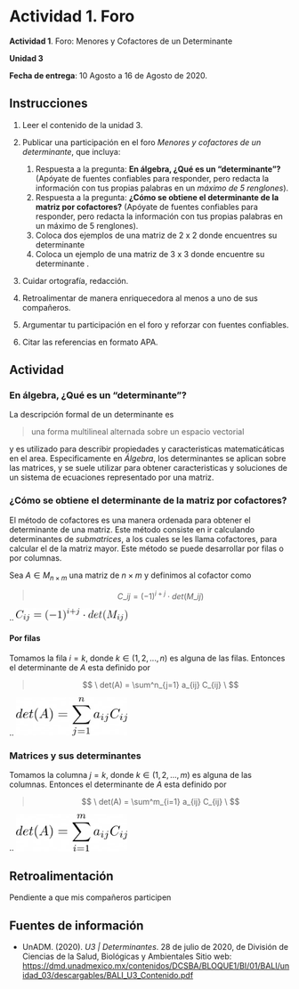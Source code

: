 # Actividad 1. Foro

__Actividad 1__. Foro: Menores y Cofactores de un Determinante

__Unidad 3__

__Fecha de entrega__: 10 Agosto a 16 de Agosto de 2020.

## Instrucciones

1. Leer el contenido de la unidad 3.

2. Publicar una participación en el foro _Menores y cofactores de un determinante_, que incluya:

	1. Respuesta a la pregunta: __En álgebra, ¿Qué es un “determinante”?__ (Apóyate de fuentes confiables para responder, pero redacta la información con tus propias palabras en un _máximo de 5 renglones_).
	2. Respuesta a la pregunta: __¿Cómo se obtiene el determinante de la matriz por cofactores?__ (Apóyate de fuentes confiables para responder, pero redacta la información con tus propias palabras en un máximo de 5 renglones).
	3. Coloca dos ejemplos de una matriz de 2 x 2 donde encuentres su determinante
	4. Coloca un ejemplo de una matriz de 3 x 3 donde encuentre su determinante
.
3. Cuidar ortografía, redacción.

4. Retroalimentar de manera enriquecedora al menos a uno de sus compañeros.

5. Argumentar tu participación en el foro y reforzar con fuentes confiables.

6. Citar las referencias en formato APA.

## Actividad

### __En álgebra, ¿Qué es un “determinante”?__

La descripción formal de un determinante es

> una forma multilineal alternada sobre un espacio vectorial

y es utilizado para describir propiedades y caracteristicas matematicáticas en el area. Especificamente en _Álgebra_, los determinantes se aplican sobre las matrices, y se suele utilizar para obtener caracteristicas y soluciones de un sistema de ecuaciones representado por una matriz.

### __¿Cómo se obtiene el determinante de la matriz por cofactores?__

El método de cofactores es una manera ordenada para obtener el determinante de una matriz. Este método consiste en ir calculando determinantes de _submatrices_, a los cuales se les llama cofactores, para calcular el de la matriz mayor. Este método se puede desarrollar por filas o por columnas.

Sea $A \in M_{n \times m}$ una matriz de $n \times m$ y definimos al cofactor como
> $$ \
> 	C\_{ij} = (-1)^{i+j} \cdot det(M\_{ij}) \
> $$

.. <img src="assets/BALI-U3-A1-1.png" alt="formula" width="200"/>

#### Por filas

Tomamos la fila $i = k$, donde $k \in (1,2,...,n)$ es alguna de las filas. Entonces el determinante de $A$ esta definido por

> $$ \
> 	det(A) = \sum^n_{j=1} a_{ij} C_{ij} \
> $$

.. <img src="assets/BALI-U3-A1-2.png" alt="formula" width="200"/>

### Matrices y sus determinantes

Tomamos la columna $j = k$, donde $k \in (1,2,...,m)$ es alguna de las columnas. Entonces el determinante de $A$ esta definido por

> $$ \
> 	det(A) = \sum^m_{i=1} a_{ij} C_{ij} \
> $$

.. <img src="assets/BALI-U3-A1-3.png" alt="formula" width="200"/>


## Retroalimentación

Pendiente a que mis compañeros participen



## Fuentes de información

- UnADM. (2020). _U3 | Determinantes_. 28 de julio de 2020, de División de Ciencias de la Salud, Biológicas y Ambientales Sitio web: <https://dmd.unadmexico.mx/contenidos/DCSBA/BLOQUE1/BI/01/BALI/unidad_03/descargables/BALI_U3_Contenido.pdf>


